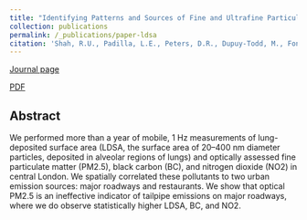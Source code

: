 ```yaml
---
title: "Identifying Patterns and Sources of Fine and Ultrafine Particulate Matter in London Using Mobile Measurements of Lung-Deposited Surface Area"
collection: publications
permalink: /_publications/paper-ldsa
citation: 'Shah, R.U., Padilla, L.E., Peters, D.R., Dupuy-Todd, M., Fonseca, E.R., Ma, G.Q., Popoola, O.A., Jones, R.L., Mills, J., Martin, N.A. and Alvarez, R.A., 2022. Identifying Patterns and Sources of Fine and Ultrafine Particulate Matter in London Using Mobile Measurements of Lung-Deposited Surface Area. Environmental Science & Technology.'
---
```

[Journal page](https://doi.org/10.1021/acs.est.2c08096)

[PDF](https://rishabhshah-92.github.io/files/paper-ldsa.pdf)

## Abstract
We performed more than a year of mobile, 1 Hz measurements of lung-deposited surface area (LDSA, the surface area of 20–400 nm diameter particles, deposited in alveolar regions of lungs) and optically assessed fine particulate matter (PM2.5), black carbon (BC), and nitrogen dioxide (NO2) in central London. We spatially correlated these pollutants to two urban emission sources: major roadways and restaurants. We show that optical PM2.5 is an ineffective indicator of tailpipe emissions on major roadways, where we do observe statistically higher LDSA, BC, and NO2.